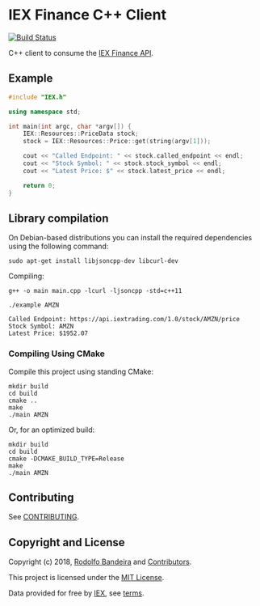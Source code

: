 IEX Finance C++ Client
===

[![Build Status](https://travis-ci.org/rodolfobandeira/iex-cpp-client.svg?branch=master)](https://travis-ci.org/rodolfobandeira/iex-cpp-client)

C++ client to consume the [IEX Finance API](https://iextrading.com/developer).

## Example

```cpp
#include "IEX.h"

using namespace std;

int main(int argc, char *argv[]) {
    IEX::Resources::PriceData stock;
    stock = IEX::Resources::Price::get(string(argv[1]));

    cout << "Called Endpoint: " << stock.called_endpoint << endl;
    cout << "Stock Symbol: " << stock.stock_symbol << endl;
    cout << "Latest Price: $" << stock.latest_price << endl;

    return 0;
}
```

## Library compilation

On Debian-based distributions you can install the required dependencies using the following command:

`sudo apt-get install libjsoncpp-dev libcurl-dev`

Compiling:

`g++ -o main main.cpp -lcurl -ljsoncpp -std=c++11`

`./example AMZN`

```
Called Endpoint: https://api.iextrading.com/1.0/stock/AMZN/price
Stock Symbol: AMZN
Latest Price: $1952.07
```

### Compiling Using CMake

Compile this project using standing CMake:

```
mkdir build
cd build
cmake ..
make
./main AMZN
```

Or, for an optimized build:

```
mkdir build
cd build
cmake -DCMAKE_BUILD_TYPE=Release
make
./main AMZN
```

## Contributing

See [CONTRIBUTING](CONTRIBUTING.md).

## Copyright and License

Copyright (c) 2018, [Rodolfo Bandeira](https://twitter.com/rodolfobandeira) and [Contributors](CHANGELOG.md).

This project is licensed under the [MIT License](LICENSE.md).

Data provided for free by [IEX](https://iextrading.com/developer), see [terms](https://iextrading.com/api-terms).
